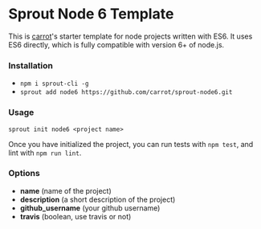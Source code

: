 # Sprout Node 6 Template

This is [carrot](http://carrot.is)'s starter template for node projects written with ES6. It uses ES6 directly, which is fully compatible with version 6+ of node.js.

### Installation

- `npm i sprout-cli -g`
- `sprout add node6 https://github.com/carrot/sprout-node6.git`

### Usage

`sprout init node6 <project name>`

Once you have initialized the project, you can run tests with `npm test`, and lint with `npm run lint`.

### Options

- **name** (name of the project)
- **description** (a short description of the project)
- **github_username** (your github username)
- **travis** (boolean, use travis or not)
